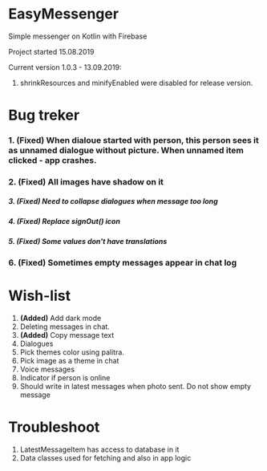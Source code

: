 # EasyMessenger
Simple messenger on Kotlin with Firebase

Project started 15.08.2019

Current version 1.0.3 - 13.09.2019:
1. shrinkResources and minifyEnabled were disabled for release version.

# Bug treker
### 1. **(Fixed)** When dialoue started with person, this person sees it as unnamed dialogue without picture. When unnamed item clicked - app crashes.
### 2. **(Fixed)** All images have shadow on it
##### 3. **(Fixed)** Need to collapse dialogues when message too long
##### 4. **(Fixed)** Replace signOut() icon
##### 5. **(Fixed)** Some values don't have translations
### 6. **(Fixed)** Sometimes empty messages appear in chat log

# Wish-list
1. **(Added)** Add dark mode
2. Deleting messages in chat.
3. **(Added)** Copy message text
4. Dialogues
5. Pick themes color using palitra.
6. Pick image as a theme in chat
7. Voice messages
8. Indicator if person is online
9. Should write in latest messages when photo sent. Do not show empty message

# Troubleshoot
1. LatestMessageItem has access to database in it
2. Data classes used for fetching and also in app logic
